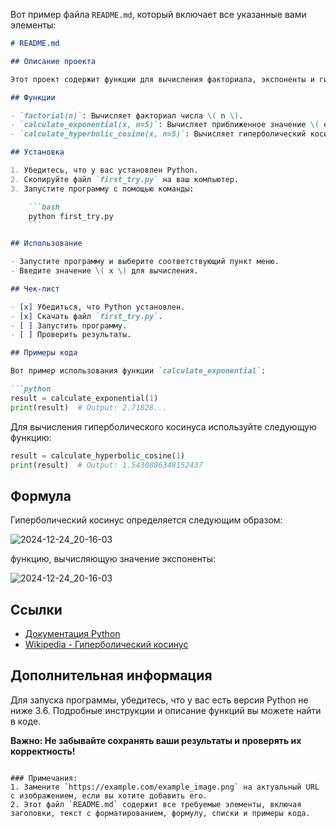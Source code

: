 Вот пример файла `README.md`, который включает все указанные вами элементы:

```markdown
# README.md

## Описание проекта

Этот проект содержит функции для вычисления факториала, экспоненты и гиперболического косинуса с использованием рядов Тейлора. Основные функции представлены ниже.

## Функции

- `factorial(n)`: Вычисляет факториал числа \( n \).
- `calculate_exponential(x, n=5)`: Вычисляет приближенное значение \( e^x \) по формуле ряда Тейлора.
- `calculate_hyperbolic_cosine(x, n=5)`: Вычисляет гиперболический косинус \( ch(x) \) с использованием ряда Тейлора.

## Установка

1. Убедитесь, что у вас установлен Python.
2. Скопируйте файл `first_try.py` на ваш компьютер.
3. Запустите программу с помощью команды:

    ```bash
    python first_try.py
    ```

## Использование

- Запустите программу и выберите соответствующий пункт меню.
- Введите значение \( x \) для вычисления.

## Чек-лист

- [x] Убедиться, что Python установлен.
- [x] Скачать файл `first_try.py`.
- [ ] Запустить программу.
- [ ] Проверить результаты.

## Примеры кода

Вот пример использования функции `calculate_exponential`:

```python
result = calculate_exponential(1)
print(result)  # Output: 2.71828...
```

Для вычисления гиперболического косинуса используйте следующую функцию:

```python
result = calculate_hyperbolic_cosine(1)
print(result)  # Output: 1.5430806348152437
```

## Формула

Гиперболический косинус определяется следующим образом:

![2024-12-24_20-16-03](https://github.com/user-attachments/assets/639d3eb9-06ba-4600-9f91-752a81162c27)

функцию, вычисляющую значение экспоненты:

![2024-12-24_20-16-03](https://github.com/user-attachments/assets/9ad7c8c1-3070-4880-b2e6-8eb937ab5843)



## Ссылки

- [Документация Python](https://docs.python.org/3/)
- [Wikipedia - Гиперболический косинус](https://ru.wikipedia.org/wiki/Гиперболический_косинус)


## Дополнительная информация

Для запуска программы, убедитесь, что у вас есть версия Python не ниже 3.6. Подробные инструкции и описание функций вы можете найти в коде.

**Важно: Не забывайте сохранять ваши результаты и проверять их корректность!**
```

### Примечания:
1. Замените `https://example.com/example_image.png` на актуальный URL с изображением, если вы хотите добавить его.
2. Этот файл `README.md` содержит все требуемые элементы, включая заголовки, текст с форматированием, формулу, списки и примеры кода.

